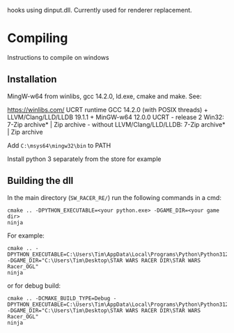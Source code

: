 hooks using dinput.dll. Currently used for renderer replacement.


# Compiling
Instructions to compile on windows

## Installation
MingW-w64 from winlibs, gcc 14.2.0, ld.exe, cmake and make. See:

https://winlibs.com/
UCRT runtime
GCC 14.2.0 (with POSIX threads) + LLVM/Clang/LLD/LLDB 19.1.1 + MinGW-w64 12.0.0 UCRT - release 2
Win32: 7-Zip archive* | Zip archive   -   without LLVM/Clang/LLD/LLDB: 7-Zip archive* | Zip archive

Add `C:\msys64\mingw32\bin` to PATH

Install python 3 separately from the store for example

## Building the dll
In the main directory (`SW_RACER_RE/`) run the following commands in a cmd:

```
cmake .. -DPYTHON_EXECUTABLE=<your python.exe> -DGAME_DIR=<your game dir>
ninja
```

For example:
```
cmake .. -DPYTHON_EXECUTABLE=C:\Users\Tim\AppData\Local\Programs\Python\Python312\python.exe -DGAME_DIR="C:\Users\Tim\Desktop\STAR WARS RACER DIR\STAR WARS Racer_OGL"
ninja
```
or for debug build:
```
cmake .. -DCMAKE_BUILD_TYPE=Debug -DPYTHON_EXECUTABLE=C:\Users\Tim\AppData\Local\Programs\Python\Python312\python.exe -DGAME_DIR="C:\Users\Tim\Desktop\STAR WARS RACER DIR\STAR WARS Racer_OGL"
ninja
```
